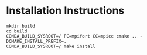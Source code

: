 # Installation Instructions

```
mkdir build
cd build
CONDA_BUILD_SYSROOT=/ FC=mpifort CC=mpicc cmake .. -DCMAKE_INSTALL_PREFIX=.
CONDA_BUILD_SYSROOT=/ make install
```
